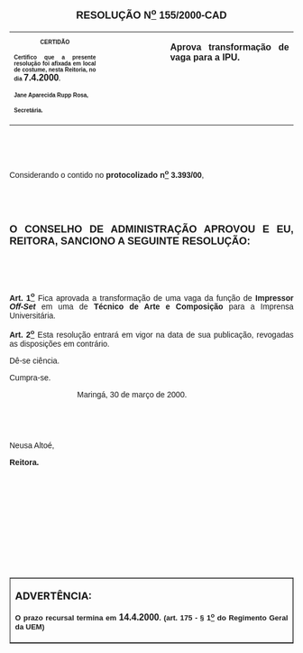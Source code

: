 <BODY>

<FONT FACE="Arial" SIZE=4><P ALIGN="CENTER"></P>
<B><P ALIGN="CENTER">RESOLU&Ccedil;&Atilde;O  N<U><SUP>o</U></SUP>  155/2000-CAD</P>
</B></FONT><FONT FACE="Arial"></FONT>
<TABLE CELLSPACING=0 BORDER=0 CELLPADDING=7 WIDTH=621>
<TR><TD WIDTH="32%" VALIGN="TOP">
<B><FONT FACE="Arial" SIZE=1><P ALIGN="CENTER">CERTID&Atilde;O</P>
<P ALIGN="JUSTIFY">   Certifico que a presente resolu&ccedil;&atilde;o foi afixada em local de costume, nesta Reitoria, no dia </FONT><FONT FACE="Arial">7.4.2000</FONT><FONT FACE="Arial" SIZE=1>.</P>
<P ALIGN="JUSTIFY"></P>
<P ALIGN="JUSTIFY">Jane Aparecida Rupp Rosa,</P>
<P ALIGN="JUSTIFY">Secret&aacute;ria.</B></FONT></TD>
<TD WIDTH="23%" VALIGN="TOP">&nbsp;</TD>
<TD WIDTH="46%" VALIGN="TOP">
<B><FONT FACE="Arial"><P ALIGN="JUSTIFY">Aprova transforma&ccedil;&atilde;o de vaga para a IPU.</B></FONT></TD>
</TR>
</TABLE>

<FONT FACE="Arial"><P ALIGN="JUSTIFY"></P>
<P ALIGN="JUSTIFY">&nbsp;</P>
<P ALIGN="JUSTIFY">&nbsp;</P>
<P ALIGN="JUSTIFY">&#9;Considerando o contido no <B>protocolizado n<U><SUP>o</U></SUP> 3.393/00</B>,</P>
<P ALIGN="JUSTIFY"></P>
<P ALIGN="JUSTIFY">&nbsp;</P>
<P ALIGN="JUSTIFY">&nbsp;</P>
</FONT><B><FONT FACE="Arial" SIZE=4><P ALIGN="JUSTIFY">O CONSELHO DE ADMINISTRA&Ccedil;&Atilde;O APROVOU E EU, REITORA, SANCIONO A SEGUINTE RESOLU&Ccedil;&Atilde;O:</P>
</B></FONT><FONT FACE="Arial">
<P>&nbsp;</P>
<P>&nbsp;</P>
<B><P ALIGN="JUSTIFY">Art. 1<U><SUP>o</B></U></SUP> Fica aprovada a transforma&ccedil;&atilde;o de uma vaga da fun&ccedil;&atilde;o de <B>Impressor <I>Off-Set</B></I> em uma de <B>T&eacute;cnico de Arte e Composi&ccedil;&atilde;o</B> para a Imprensa Universit&aacute;ria.</P>
<B><P ALIGN="JUSTIFY">&#9;Art. 2<U><SUP>o</B></U></SUP> Esta resolu&ccedil;&atilde;o entrar&aacute; em vigor na data de sua publica&ccedil;&atilde;o, revogadas as disposi&ccedil;&otilde;es em contr&aacute;rio.</P>
<P ALIGN="JUSTIFY">&#9;D&ecirc;-se ci&ecirc;ncia.</P>
<P ALIGN="JUSTIFY">&#9;Cumpra-se.</P>
<P ALIGN="JUSTIFY"></P><DIR>
<DIR>
<DIR>

<P ALIGN="JUSTIFY">&#9;&#9;&#9;Maring&aacute;, 30 de mar&ccedil;o de 2000.</P>
<P ALIGN="JUSTIFY"></P>
<P ALIGN="JUSTIFY">&nbsp;</P>
<P ALIGN="JUSTIFY">&nbsp;</P></DIR>
</DIR>
</DIR>

<P ALIGN="JUSTIFY">   &#9;&#9;&#9;&#9;Neusa Alto&eacute;,</P>
<P ALIGN="JUSTIFY">&#9;&#9;&#9;&#9;<B>Reitora.</P>
<P ALIGN="JUSTIFY"></P>
<P ALIGN="JUSTIFY">&nbsp;</P>
<P ALIGN="JUSTIFY">&nbsp;</P>
<P ALIGN="JUSTIFY">&nbsp;</P>
<P ALIGN="JUSTIFY">&nbsp;</P>
<P ALIGN="JUSTIFY">&nbsp;</P>
<P ALIGN="JUSTIFY">&nbsp;</P></B></FONT>
<TABLE BORDER CELLSPACING=1 CELLPADDING=4 WIDTH=212>
<TR><TD VALIGN="TOP">
<B><FONT SIZE=4><P> ADVERT&Ecirc;NCIA:</P>
</FONT><FONT FACE="Arial" SIZE=2><P ALIGN="JUSTIFY">O prazo recursal termina em </FONT><FONT FACE="Arial">14.4.2000</FONT><FONT FACE="Arial" SIZE=2>. (art. 175 - § 1<U><SUP>o</U></SUP> do Regimento Geral da UEM)</B></FONT></TD>
</TR>
</TABLE>

<FONT SIZE=2></FONT></BODY>

